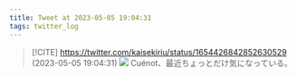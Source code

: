 ```yaml
---
title: Tweet at 2023-05-05 19:04:31
tags: twitter_log
---
```


> [!CITE] https://twitter.com/kaisekiriu/status/1654426842852630529 (2023-05-05 19:04:31)
> ![](https://twitter.com/kaisekiriu/status/1654426842852630529)
> Cuénot、最近ちょっとだけ気になっている。
